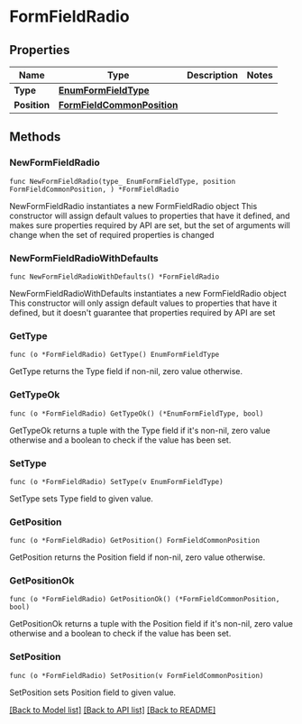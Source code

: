 # FormFieldRadio

## Properties

Name | Type | Description | Notes
------------ | ------------- | ------------- | -------------
**Type** | [**EnumFormFieldType**](EnumFormFieldType.md) |  | 
**Position** | [**FormFieldCommonPosition**](FormFieldCommonPosition.md) |  | 

## Methods

### NewFormFieldRadio

`func NewFormFieldRadio(type_ EnumFormFieldType, position FormFieldCommonPosition, ) *FormFieldRadio`

NewFormFieldRadio instantiates a new FormFieldRadio object
This constructor will assign default values to properties that have it defined,
and makes sure properties required by API are set, but the set of arguments
will change when the set of required properties is changed

### NewFormFieldRadioWithDefaults

`func NewFormFieldRadioWithDefaults() *FormFieldRadio`

NewFormFieldRadioWithDefaults instantiates a new FormFieldRadio object
This constructor will only assign default values to properties that have it defined,
but it doesn't guarantee that properties required by API are set

### GetType

`func (o *FormFieldRadio) GetType() EnumFormFieldType`

GetType returns the Type field if non-nil, zero value otherwise.

### GetTypeOk

`func (o *FormFieldRadio) GetTypeOk() (*EnumFormFieldType, bool)`

GetTypeOk returns a tuple with the Type field if it's non-nil, zero value otherwise
and a boolean to check if the value has been set.

### SetType

`func (o *FormFieldRadio) SetType(v EnumFormFieldType)`

SetType sets Type field to given value.


### GetPosition

`func (o *FormFieldRadio) GetPosition() FormFieldCommonPosition`

GetPosition returns the Position field if non-nil, zero value otherwise.

### GetPositionOk

`func (o *FormFieldRadio) GetPositionOk() (*FormFieldCommonPosition, bool)`

GetPositionOk returns a tuple with the Position field if it's non-nil, zero value otherwise
and a boolean to check if the value has been set.

### SetPosition

`func (o *FormFieldRadio) SetPosition(v FormFieldCommonPosition)`

SetPosition sets Position field to given value.



[[Back to Model list]](../README.md#documentation-for-models) [[Back to API list]](../README.md#documentation-for-api-endpoints) [[Back to README]](../README.md)



